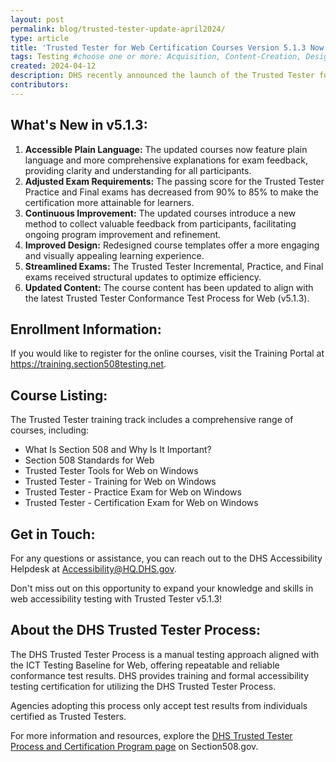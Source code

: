 ```yaml
---
layout: post
permalink: blog/trusted-tester-update-april2024/
type: article
title: 'Trusted Tester for Web Certification Courses Version 5.1.3 Now Available'
tags: Testing #choose one or more: Acquisition, Content-Creation, Design-and-Develop, Events, Policy-and-Management, Testing 
created: 2024-04-12
description: DHS recently announced the launch of the Trusted Tester for Web Certification courses version 5.1.3 (v5.1.3). This latest version brings a variety of improvements aimed at offering a more accessible and streamlined learning experience for participants.
contributors: 
---
```

<h2>What's New in v5.1.3:</h2>
<ol>
<li><strong>Accessible Plain Language:</strong> The updated courses now feature plain language and
more comprehensive explanations for exam feedback, providing clarity and
understanding for all participants.</li>
<li><strong>Adjusted Exam Requirements:</strong> The passing score for the Trusted Tester Practice and
Final exams has decreased from 90% to 85% to make the certification more attainable
for learners.</li>
<li><strong>Continuous Improvement:</strong> The updated courses introduce a new method to collect
valuable feedback from participants, facilitating ongoing program improvement and
refinement.</li>
<li><strong>Improved Design:</strong> Redesigned course templates offer a more engaging and visually
appealing learning experience.</li>
<li><strong>Streamlined Exams:</strong> The Trusted Tester Incremental, Practice, and Final exams
received structural updates to optimize efficiency.</li>
<li><strong>Updated Content:</strong> The course content has been updated to align with the latest Trusted
Tester Conformance Test Process for Web (v5.1.3).</li>
</ol>

<h2>Enrollment Information:</h2>
If you would like to register for the online courses, visit the Training Portal at 
<a href="https://training.section508testing.net">https://training.section508testing.net</a>.

<h2>Course Listing:</h2>
The Trusted Tester training track includes a comprehensive range of courses, including:
<ul>
<li>What Is Section 508 and Why Is It Important?
<li>Section 508 Standards for Web</li>
<li>Trusted Tester Tools for Web on Windows</li>
<li>Trusted Tester - Training for Web on Windows</li>
<li>Trusted Tester - Practice Exam for Web on Windows</li>
<li>Trusted Tester - Certification Exam for Web on Windows</li>
</ul>
<h2>Get in Touch:</h2>
For any questions or assistance, you can reach out to the DHS Accessibility Helpdesk at <a href= "mailto:Accessibility@HQ.DHS.gov">Accessibility@HQ.DHS.gov</a>.

Don't miss out on this opportunity to expand your knowledge and skills in web accessibility
testing with Trusted Tester v5.1.3!

<h2>About the DHS Trusted Tester Process:</h2>
The DHS Trusted Tester Process is a manual testing approach aligned with the ICT Testing
Baseline for Web, offering repeatable and reliable conformance test results. DHS provides
training and formal accessibility testing certification for utilizing the DHS Trusted Tester Process.

Agencies adopting this process only accept test results from individuals certified as Trusted
Testers.

For more information and resources, explore the <a href="https://www.section508.gov/test/trusted-tester/">DHS Trusted Tester Process and Certification Program page</a> on Section508.gov. 